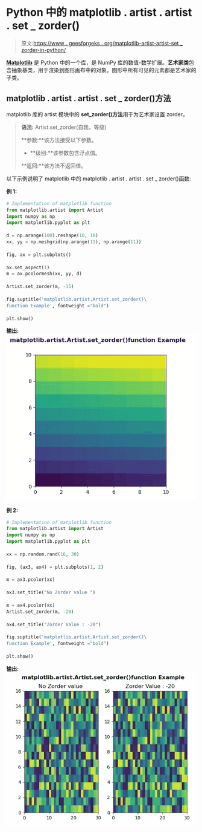 # Python 中的 matplotlib . artist . artist . set _ zorder()

> 原文:[https://www . geesforgeks . org/matplotlib-artist-artist-set _ zorder-in-python/](https://www.geeksforgeeks.org/matplotlib-artist-artist-set_zorder-in-python/)

**[Matplotlib](https://www.geeksforgeeks.org/python-introduction-matplotlib/)** 是 Python 中的一个库，是 NumPy 库的数值-数学扩展。**艺术家类**包含抽象基类，用于渲染到图形画布中的对象。图形中所有可见的元素都是艺术家的子类。

## matplotlib . artist . artist . set _ zorder()方法

matplotlib 库的 artist 模块中的 **set_zorder()方法**用于为艺术家设置 zorder。

> **语法:** Artist.set_zorder(自我，等级)
> 
> **参数:**该方法接受以下参数。
> 
> *   **级别:**该参数包含浮点值。
> 
> **返回:**该方法不返回值。

以下示例说明了 matplotlib 中的 matplotlib . artist . artist . set _ zorder()函数:

**例 1:**

```py
# Implementation of matplotlib function
from matplotlib.artist import Artist  
import numpy as np 
import matplotlib.pyplot as plt 

d = np.arange(100).reshape(10, 10) 
xx, yy = np.meshgrid(np.arange(11), np.arange(11)) 

fig, ax = plt.subplots() 

ax.set_aspect(1) 
m = ax.pcolormesh(xx, yy, d)

Artist.set_zorder(m, -15)

fig.suptitle('matplotlib.artist.Artist.set_zorder()\
function Example', fontweight ="bold") 

plt.show()
```

**输出:**
![](img/0610675d0e28511e150ebcfd7b7e6a65.png)

**例 2:**

```py
# Implementation of matplotlib function
from matplotlib.artist import Artist  
import numpy as np 
import matplotlib.pyplot as plt 

xx = np.random.rand(16, 30) 

fig, (ax3, ax4) = plt.subplots(1, 2) 

m = ax3.pcolor(xx) 

ax3.set_title("No Zorder value ") 

m = ax4.pcolor(xx) 
Artist.set_zorder(m, -20) 

ax4.set_title("Zorder Value : -20") 

fig.suptitle('matplotlib.artist.Artist.set_zorder()\
function Example', fontweight ="bold") 

plt.show()
```

**输出:**
![](img/4dbe45184e5225fa552e1056146e4a61.png)